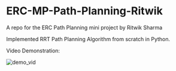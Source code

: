 # ERC-MP-Path-Planning-Ritwik
A repo for the ERC Path Planning mini project by Ritwik Sharma 

Implemented RRT Path Planning Algorithm from scratch in Python. 

Video Demonstration:

![demo_vid](https://github.com/user-attachments/assets/ea871eb3-fb46-4111-bb41-830ce88214cc)
